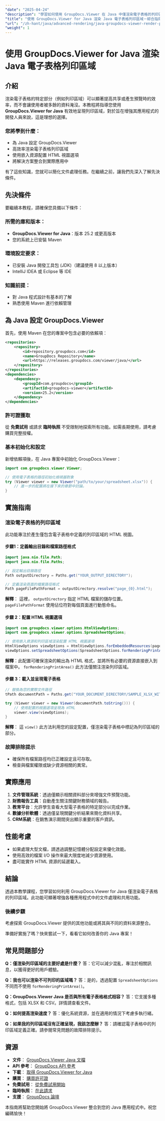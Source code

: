 ```yaml
---
"date": "2025-04-24"
"description": "學習如何使用 GroupDocs.Viewer 在 Java 中僅渲染電子表格的列印區域。非常適合尋求高效能文件預覽解決方案的開發者。"
"title": "使用 GroupDocs.Viewer for Java 渲染 Java 電子表格列印區域－綜合指南"
"url": "/zh-hant/java/advanced-rendering/java-groupdocs-viewer-render-print-areas-spreadsheet/"
"weight": 1
---
```


# 使用 GroupDocs.Viewer for Java 渲染 Java 電子表格列印區域

## 介紹
渲染電子表格的特定部分（例如列印區域）可以顯著提高共享或產生預覽時的效率，而不會讓使用者被多餘的資料淹沒。本教程將指導您使用 **GroupDocs.Viewer for Java** 有效地呈現列印區域，對於旨在增強其應用程式的開發人員來說，這是理想的選擇。

### 您將學到什麼：
- 為 Java 設定 GroupDocs.Viewer
- 高效率渲染電子表格列印區域
- 使用嵌入資源配置 HTML 視圖選項
- 將解決方案整合到實際應用中

有了這些知識，您就可以簡化文件處理任務。在繼續之前，讓我們先深入了解先決條件。

## 先決條件
要繼續本教程，請確保您具備以下條件：

### 所需的庫和版本：
- **GroupDocs.Viewer for Java**：版本 25.2 或更高版本
- 您的系統上已安裝 Maven

### 環境設定要求：
- 已安裝 Java 開發工具包 (JDK)（建議使用 8 以上版本）
- IntelliJ IDEA 或 Eclipse 等 IDE

### 知識前提：
- 對 Java 程式設計有基本的了解
- 熟悉使用 Maven 進行依賴管理

## 為 Java 設定 GroupDocs.Viewer
首先，使用 Maven 在您的專案中包含必要的依賴項：

```xml
<repositories>
    <repository>
        <id>repository.groupdocs.com</id>
        <name>GroupDocs Repository</name>
        <url>https://releases.groupdocs.com/viewer/java/</url>
    </repository>
</repositories>
<dependencies>
    <dependency>
        <groupId>com.groupdocs</groupId>
        <artifactId>groupdocs-viewer</artifactId>
        <version>25.2</version>
    </dependency>
</dependencies>
```

### 許可證獲取
從 **免費試用** 或請求 **臨時執照** 不受限制地探索所有功能。如需長期使用，請考慮購買完整授權。

### 基本初始化和設定
新增依賴項後，在 Java 專案中初始化 GroupDocs.Viewer：

```java
import com.groupdocs.viewer.Viewer;

// 使用電子表格的路徑初始化檢視器對象
try (Viewer viewer = new Viewer("path/to/your/spreadsheet.xlsx")) {
    // 進一步的配置將在接下來的章節中討論。
}
```

## 實施指南
### 渲染電子表格的列印區域
此功能專注於產生僅包含電子表格中定義的列印區域的 HTML 視圖。

#### 步驟1：定義輸出目錄和檔案路徑格式

```java
import java.nio.file.Path;
import java.nio.file.Paths;

// 設定輸出目錄路徑
Path outputDirectory = Paths.get("YOUR_OUTPUT_DIRECTORY");

// 定義渲染頁面的檔案路徑格式
Path pageFilePathFormat = outputDirectory.resolve("page_{0}.html");
```

**解釋**： 這裡， `outputDirectory` 指定 HTML 檔案的儲存位置。 `pageFilePathFormat` 使用佔位符對每個頁面進行動態命名。

#### 步驟 2：配置 HTML 視圖選項

```java
import com.groupdocs.viewer.options.HtmlViewOptions;
import com.groupdocs.viewer.options.SpreadsheetOptions;

// 使用嵌入資源和列印區域渲染配置 HTML 視圖選項
HtmlViewOptions viewOptions = HtmlViewOptions.forEmbeddedResources(pageFilePathFormat);
viewOptions.setSpreadsheetOptions(SpreadsheetOptions.forRenderingPrintArea());
```

**解釋**：此配置可確保渲染的輸出為 HTML 格式，並將所有必要的資源直接嵌入到檔案中。 `forRenderingPrintArea()` 此方法僅關注渲染列印區域。

#### 步驟 3：載入並呈現電子表格

```java
// 替換為您的實際文件路徑
tPath documentPath = Paths.get("YOUR_DOCUMENT_DIRECTORY/SAMPLE_XLSX_WITH_PRINT_AREAS.xlsx");

try (Viewer viewer = new Viewer(documentPath.toString())) {
    // 使用配置的視圖選項呈現為 HTML
    viewer.view(viewOptions);
}
```

**解釋**： 這 `view()` 此方法利用您的設定配置，僅渲染電子表格中標記為列印區域的部分。

### 故障排除提示
- 確保所有檔案路徑均已正確設定且可存取。
- 檢查與檔案權限或缺少資源相關的異常。

## 實際應用
1. **文件管理系統**：透過僅顯示相關資料部分來增強文件預覽功能。
2. **財務報告工具**：自動產生關注關鍵財務領域的報告。
3. **教育平台**：允許學生查看大型電子表格的特定部分以完成作業。
4. **數據分析軟體**：透過僅呈現關鍵分析結果來簡化資料共享。
5. **CRM系統**：在銷售演示期間突出顯示重要的客戶資訊。

## 性能考慮
- 如果處理大型文檔，請透過調整記憶體分配設定來優化效能。
- 使用高效的檔案 I/O 操作來最大限度地減少資源使用。
- 盡可能實作 HTML 資源的延遲載入。

## 結論
透過本教學課程，您學習如何利用 GroupDocs.Viewer for Java 僅渲染電子表格的列印區域。此功能可顯著增強各種應用程式中的文件處理和共用功能。

### 後續步驟
考慮探索 GroupDocs.Viewer 提供的其他功能或將其與不同的資料來源整合。

準備好實施了嗎？快來嘗試一下，看看它如何改善你的 Java 專案！

## 常見問題部分
**Q：僅渲染列印區域的主要好處是什麼？**
答：它可以減少混亂，專注於相關訊息，以獲得更好的用戶體驗。

**Q：我也可以渲染不可列印的區域嗎？**
答：是的，透過配置 `SpreadsheetOptions` 不同而不使用 `forRenderingPrintArea()`。

**Q：GroupDocs.Viewer Java 是否與所有電子表格格式相容？**
答：它支援多種格式，包括 XLSX 和 CSV。詳情請查看文件。

**Q：如何提高渲染速度？**
答：優化系統資源，並在適用的情況下考慮多執行緒。

**Q：如果我的列印區域沒有正確呈現，我該怎麼辦？**
答：請確認電子表格中的列印區域定義正確。請參閱常見問題的故障排除提示。

## 資源
- **文件**： [GroupDocs.Viewer Java 文檔](https://docs.groupdocs.com/viewer/java/)
- **API 參考**： [GroupDocs API 參考](https://reference.groupdocs.com/viewer/java/)
- **下載**： [取得 GroupDocs.Viewer for Java](https://releases.groupdocs.com/viewer/java/)
- **購買**： [購買許可證](https://purchase.groupdocs.com/buy)
- **免費試用**： [從免費試用開始](https://releases.groupdocs.com/viewer/java/)
- **臨時執照**： [在此請求](https://purchase.groupdocs.com/temporary-license/)
- **支援**： [GroupDocs 論壇](https://forum.groupdocs.com/c/viewer/9)

本指南將幫助您開始將 GroupDocs.Viewer 整合到您的 Java 應用程式中。祝您編碼愉快！